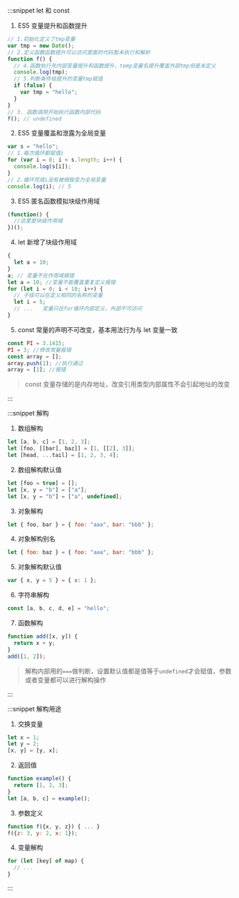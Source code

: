 :::snippet let 和 const

1. ES5 变量提升和函数提升

```javascript
// 1.初始化定义了tmp变量
var tmp = new Date();
// 2.定义函数函数提升可以访问里面的代码暂未执行和解析
function f() {
  // 4.函数执行先内部变量提升和函数提升，temp变量名提升覆盖外部tmp但是未定义
  console.log(tmp);
  // 5.判断条件给提升的变量tmp赋值
  if (false) {
    var tmp = "hello";
  }
}
// 3. 函数调用开始执行函数内部代码
f(); // undefined
```

2. ES5 变量覆盖和泄露为全局变量

```javascript
var s = "hello";
// 1.每次循环都赋值i
for (var i = 0; i < s.length; i++) {
  console.log(s[i]);
}
// 2.循环完成i没有被销毁变为全局变量
console.log(i); // 5
```

3. ES5 匿名函数模拟块级作用域

```javascript
(function() {
  //这里是块级作用域
})();
```

4. let 新增了块级作用域

```javascript
{
  let a = 10;
}
a; // 变量不在作用域报错
let a = 10; //变量不能覆盖重复定义报错
for (let i = 0; i < 10; i++) {
  // 子级可以在定义相同的名称的变量
  let i = 5;
  // ...   变量只在for循环内部定义，外部不可访问
}
```

5. const 常量的声明不可改变，基本用法行为与 let 变量一致

```javascript
const PI = 3.1415;
PI = 3; //修改常量报错
const array = [];
array.push(1); //执行通过
array = [1]; //报错
```

> const 变量存储的是内存地址，改变引用类型内部属性不会引起地址的改变

:::

:::snippet 解构

1. 数组解构

```javascript
let [a, b, c] = [1, 2, 3];
let [foo, [[bar], baz]] = [1, [[2], 3]];
let [head, ...tail] = [1, 2, 3, 4];
```

2. 数组解构默认值

```javascript
let [foo = true] = [];
let [x, y = "b"] = ["a"];
let [x, y = "b"] = ["a", undefined];
```

3. 对象解构

```javascript
let { foo, bar } = { foo: "aaa", bar: "bbb" };
```

4. 对象解构别名

```javascript
let { foo: baz } = { foo: "aaa", bar: "bbb" };
```

5. 对象解构默认值

```javascript
var { x, y = 5 } = { x: 1 };
```

6. 字符串解构

```javascript
const [a, b, c, d, e] = "hello";
```

7. 函数解构

```javascript
function add([x, y]) {
  return x + y;
}
add([1, 2]);
```

> 解构内部用的`===`做判断，设置默认值都是值等于`undefined`才会赋值，参数或者变量都可以进行解构操作

:::

:::snippet 解构用途

1. 交换变量

```javascript
let x = 1;
let y = 2;
[x, y] = [y, x];
```

2. 返回值

```javascript
function example() {
  return [1, 2, 3];
}
let [a, b, c] = example();
```

3. 参数定义

```javascript
function f({x, y, z}) { ... }
f({z: 3, y: 2, x: 1});
```

4. 变量解构

```javascript
for (let [key] of map) {
  // ...
}
```

:::
